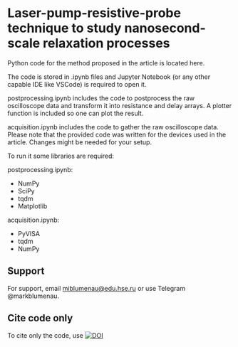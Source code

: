 
# Laser-pump-resistive-probe technique to study nanosecond-scale relaxation processes

Python code for the method proposed in the article is located here.

The code is stored in .ipynb files and Jupyter Notebook (or any other 
capable IDE like VSCode) is required to open it. 

postprocessing.ipynb includes the code to postprocess the raw oscilloscope 
data and transform it into resistance and delay arrays. A plotter function 
is included so one can plot the result.

acquisition.ipynb includes the code to gather the raw oscilloscope data. 
Please note that the provided code was written for the devices used in the 
article. Changes might be needed for your setup.

To run it some libraries are required:

postprocessing.ipynb:
- NumPy
- SciPy
- tqdm
- Matplotlib

acquisition.ipynb:
- PyVISA
- tqdm
- NumPy

## Support

For support, email miblumenau@edu.hse.ru or use Telegram @markblumenau.

## Cite code only
To cite only the code, use
[![DOI](https://zenodo.org/badge/713506467.svg)](https://zenodo.org/doi/10.5281/zenodo.10696618)


